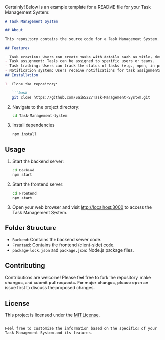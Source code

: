 Certainly! Below is an example template for a README file for your Task Management System:

```markdown
# Task Management System

## About

This repository contains the source code for a Task Management System. The system allows users to create, assign, track, and manage tasks efficiently.

## Features

- Task creation: Users can create tasks with details such as title, description, due date, priority, etc.
- Task assignment: Tasks can be assigned to specific users or teams.
- Task tracking: Users can track the status of tasks (e.g., open, in progress, completed).
- Notification system: Users receive notifications for task assignments, updates, and deadlines.
## Installation

1. Clone the repository:

   ```bash
   git clone https://github.com/Sai6522/Task-Management-System.git
   ```

2. Navigate to the project directory:

   ```bash
   cd Task-Management-System
   ```

3. Install dependencies:

   ```bash
   npm install
   ```

## Usage

1. Start the backend server:

   ```bash
   cd Backend
   npm start
   ```

2. Start the frontend server:

   ```bash
   cd Frontend
   npm start
   ```

3. Open your web browser and visit [http://localhost:3000](http://localhost:3000) to access the Task Management System.

## Folder Structure

- `Backend`: Contains the backend server code.
- `Frontend`: Contains the frontend (client-side) code.
- `package-lock.json` and `package.json`: Node.js package files.

## Contributing

Contributions are welcome! Please feel free to fork the repository, make changes, and submit pull requests. For major changes, please open an issue first to discuss the proposed changes.

## License

This project is licensed under the [MIT License](LICENSE).
```

Feel free to customize the information based on the specifics of your Task Management System and its features.
